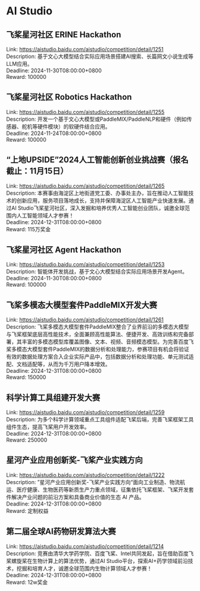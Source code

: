 # AI Studio



## 飞桨星河社区 ERINE Hackathon

Link: https://aistudio.baidu.com/aistudio/competition/detail/1251  
Description: 基于文心大模型结合实际应用场景搭建AI搜索、长篇网文小说生成等LLM应用。  
Deadline: 2024-11-30T08:00:00+0800  
Reward: 100000  


## 飞桨星河社区 Robotics Hackathon

Link: https://aistudio.baidu.com/aistudio/competition/detail/1255  
Description: 开发一个基于文心大模型或PaddleMIX/PaddleNLP和硬件（例如传感器、舵机等硬件模块）的软硬件结合应用。  
Deadline: 2024-11-24T08:00:00+0800  
Reward: 100000  


## “上地UPSIDE”2024人工智能创新创业挑战赛（报名截止：11月15日）

Link: https://aistudio.baidu.com/aistudio/competition/detail/1265  
Description: 本赛事由海淀区上地街道党工委、办事处主办，旨在推动人工智能技术的创新应用，服务项目落地成长，支持并保障海淀区人工智能产业快速发展。通过AI Studio飞桨星河社区，深入发掘和培养优秀人工智能创业团队，诚邀全球范围内人工智能领域人才参赛！  
Deadline: 2024-12-31T08:00:00+0800  
Reward: 115万奖金  


## 飞桨星河社区 Agent Hackathon

Link: https://aistudio.baidu.com/aistudio/competition/detail/1253  
Description: 智能体开发挑战，基于文心大模型结合实际应用场景开发Agent。  
Deadline: 2024-11-30T08:00:00+0800  
Reward: 100000  


## 飞桨多模态大模型套件PaddleMIX开发大赛

Link: https://aistudio.baidu.com/aistudio/competition/detail/1261  
Description: 飞桨多模态大模型套件PaddleMIX整合了业界前沿的多模态大模型与飞桨框架底层高性能技术，全面兼顾高性能算法、便捷开发、高效训练和完备部署，其丰富的多模态模型库覆盖图像、文本、视频、音频模态模型。为完善百度飞桨多模态大模型套件PaddleMIX的数据分析和处理能力，参赛项目有机会将验证有效的数据处理方案合入企业实际产品中，包括数据分析和处理功能、单元测试适配、文档适配等，从而为千万用户降本增效。  
Deadline: 2024-12-31T08:00:00+0800  
Reward: 150000  


## 科学计算工具组建开发大赛

Link: https://aistudio.baidu.com/aistudio/competition/detail/1259  
Description: 为多个科学计算领域重点工具组件适配飞桨后端，完善飞桨框架工具组件生态，提高飞桨用户开发效率。  
Deadline: 2024-12-31T08:00:00+0800  
Reward: 250000  


## 星河产业应用创新奖-飞桨产业实践方向

Link: https://aistudio.baidu.com/aistudio/competition/detail/1222  
Description: ”星河产业应用创新奖-飞桨产业实践方向“面向工业制造、物流航运、医疗健康、生物医药等新质生产力重点领域，征集依托飞桨框架、飞桨开发套件解决产业问题的前沿方案和具备商业价值的生态 AI 产品。  
Deadline: 2024-12-31T08:00:00+0800  
Reward: 定制权益  


## 第二届全球AI药物研发算法大赛

Link: https://aistudio.baidu.com/aistudio/competition/detail/1214  
Description: 竞赛由清华大学药学院、百度飞桨、Intel共同发起，旨在借助百度飞桨螺旋桨在生物计算上的算法优势，通过AI Studio平台，探索AI+药学领域前沿技术，挖掘和培育人才，诚邀全球范围内生物计算领域人才参赛！  
Deadline: 2024-12-31T08:00:00+0800  
Reward: 12w奖金  

